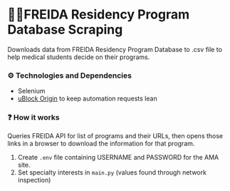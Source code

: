 # 👩‍⚕️FREIDA Residency Program Database Scraping

Downloads data from FREIDA Residency Program Database to .csv file to help medical students decide on their programs.

### ⚙️ Technologies and Dependencies
- Selenium
- [uBlock Origin](https://github.com/gorhill/uBlock) to keep automation requests lean

### ❓ How it works
Queries FREIDA API for list of programs and their URLs, then opens those links in a browser to download the information for that program.

1. Create `.env` file containing USERNAME and PASSWORD for the AMA site. 
2. Set specialty interests in `main.py` (values found through network inspection)